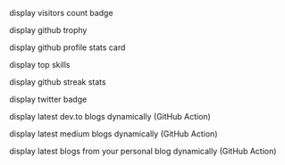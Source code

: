 display visitors count badge


display github trophy

display github profile stats card


display top skills


display github streak stats


display twitter badge

display latest dev.to blogs dynamically (GitHub Action)

display latest medium blogs dynamically (GitHub Action)

display latest blogs from your personal blog dynamically (GitHub Action)
